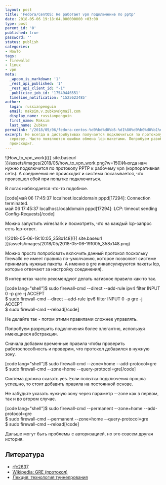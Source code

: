 ```yaml
---
layout: post
title: 'Fedora/CentOS: Не работает vpn подключение по pptp'
date: 2018-05-06 19:18:04.000000000 +03:00
type: post
parent_id: '0'
published: true
password: ''
status: publish
categories:
- HowTo
tags:
- firewalld
- linux
- vpn
meta:
  _wpcom_is_markdown: '1'
  _rest_api_published: '1'
  _rest_api_client_id: "-1"
  _publicize_job_id: '17549446551'
  timeline_notification: '1525623485'
author:
  login: russianpenguin
  email: maksim.v.zubkov@gmail.com
  display_name: russianpenguin
  first_name: Maksim
  last_name: Zubkov
permalink: "/2018/05/06/fedora-centos-%d0%bd%d0%b5-%d1%80%d0%b0%d0%b1%d0%be%d1%82%d0%b0%d0%b5%d1%82-vpn-%d0%bf%d0%be%d0%b4%d0%ba%d0%bb%d1%8e%d1%87%d0%b5%d0%bd%d0%b8%d0%b5-%d0%bf%d0%be-pptp/"
excerpt: Не всегда в дистрибутивах получается подключиться по протоколу pptp к удаленному
  серверу. Часто появляются ошибки обмена lcp-пакетами. Попробуем разобраться, что
  происходит.
---
```

![How_to_vpn_work]({{ site.baseurl }}/assets/images/2018/05/how_to_vpn_work.png?w=150)Иногда нам нужно подключится по протоколу PPTP к рабочему vpn (корпоративная сеть). А соединения не происходит и система показывается, что произошел сбой при попытке подключиться.

В логах наблюдается что-то подобное.

[code]май 06 17:45:37 localhost.localdomain pppd[17294]: Connection terminated.  
май 06 17:45:37 localhost.localdomain pppd[17294]: LCP: timeout sending Config-Requests[/code]

Можно запустить wireshark и посмотреть, что на каждый lcp-запрос есть lcp-ответ.

![2018-05-06-19:10:05_358x148]({{ site.baseurl }}/assets/images/2018/05/2018-05-06-191005_358x148.png)

Можно просто попробовать включить данный протокол поскольку firewalld не имеет правила по-умолчанию, которое позволяет системе принимать нужные пакеты. А именно в gre инкапсулируются пакеты lcp, которые отвечают за настройку соединения).

В интернетах часто рекомендуют делать нативное правило как-то так.

[code lang="shell"]$ sudo firewall-cmd --direct --add-rule ipv4 filter INPUT 0 -p gre -j ACCEPT  
$ sudo firewall-cmd --direct --add-rule ipv6 filter INPUT 0 -p gre -j ACCEPT  
$ sudo firewall-cmd --reload[/code]

Не делайте так - потом этими правилами сложнее управлять.

Попробуем разрешить подключения более элегантно, используя имеющиеся абстракции.

Сначала добавим временные правила чтобы проверить работоспособность и проверим, что протокол добавился в нужную зону.

[code lang="shell"]$ sudo firewall-cmd --zone=home --add-protocol=gre  
$ sudo firewall-cmd --zone=home --query-protocol=gre[/code]

Система должна сказать yes. Если попытка подключения прошла успешно, то стоит добавить правила на постоянной основе.

Не забудьте указать нужную зону через параметр --zone как в первом, так и во втором случае.

[code lang="shell"]$ sudo firewall-cmd --permanent --zone=home --add-protocol=gre  
$ sudo firewall-cmd --permanent --zone=home --query-protocol=gre  
$ sudo firewall-cmd --reload[/code]

Дальше могут быть проблемы с авторизацией, но это совсем другая история.

## Литература

- [rfc2637](https://www.ietf.org/rfc/rfc2637.txt)
- [Wikipedia: GRE (протокол)](https://ru.wikipedia.org/wiki/GRE_(протокол))
- [Лекция: технология туннелрования](https://www.intuit.ru/studies/courses/14248/1285/lecture/24211?page=1)
